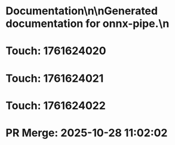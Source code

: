 # Documentation\n\nGenerated documentation for onnx-pipe.\n

# Touch: 1761624020

# Touch: 1761624021

# Touch: 1761624022

# PR Merge: 2025-10-28 11:02:02
